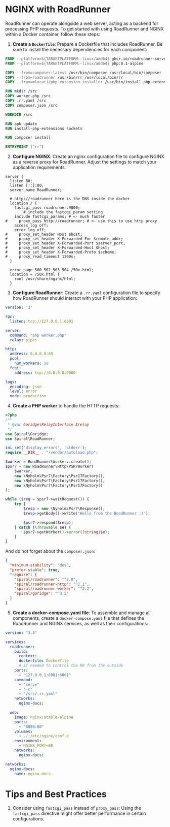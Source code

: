 # NGINX with RoadRunner

RoadRunner can operate alongside a web server, acting as a backend for processing PHP requests. To get started with using RoadRunner and NGINX within a Docker container, follow these steps:

1. **Create a `Dockerfile`**: Prepare a Dockerfile that includes RoadRunner. Be sure to install the necessary dependencies for each component:

```dockerfile
FROM --platform=${TARGETPLATFORM:-linux/amd64} ghcr.io/roadrunner-server/roadrunner:latest as roadrunner
FROM --platform=${TARGETPLATFORM:-linux/amd64} php:8.1-alpine

COPY --from=composer:latest /usr/bin/composer /usr/local/bin/composer
COPY --from=roadrunner /usr/bin/rr /usr/local/bin/rr
COPY --from=mlocati/php-extension-installer /usr/bin/install-php-extensions /usr/local/bin/

RUN mkdir /src
COPY worker.php /src
COPY .rr.yaml /src
COPY composer.json /src

WORKDIR /src

RUN apk update
RUN install-php-extensions sockets

RUN composer install

ENTRYPOINT ["rr"]
```

2. **Configure NGINX**: Create an nginx configuration file to configure NGINX as a reverse proxy for RoadRunner. Adjust the settings to match your application requirements:

```nginx configuration
server {
  listen 80;
  listen [::]:80;
  server_name RoadRunner;

  # http://roadrunner here is the DNS inside the docker
  location / {
    fastcgi_pass roadrunner:9000;
        # include the fastcgi_param setting
    include fastcgi_params; # <- much faster
#     proxy_pass http://roadrunner; # <- use this to use http proxy
    access_log off;
    error_log off;
#     proxy_set_header Host $host;
#     proxy_set_header X-Forwarded-For $remote_addr;
#     proxy_set_header X-Forwarded-Port $server_port;
#     proxy_set_header X-Forwarded-Host $host;
#     proxy_set_header X-Forwarded-Proto $scheme;
#     proxy_read_timeout 1200s;
  }

  error_page 500 502 503 504 /50x.html;
  location = /50x.html {
    root /usr/share/nginx/html;
  }
```

3. **Configure RoadRunner**: Create a `.rr.yaml` configuration file to specify how RoadRunner should interact with your PHP application:

```yaml
version: '3'

rpc:
  listen: tcp://127.0.0.1:6001

server:
  command: "php worker.php"
  relay: pipes

http:
  address: 0.0.0.0:80
  pool:
    num_workers: 10
  fcgi:
    address: tcp://0.0.0.0:9000

logs:
  encoding: json
  level: error
  mode: production
```

4. **Create a PHP worker** to handle the HTTP requests:

```php
<?php
/**
 * @var Goridge\RelayInterface $relay
 */
use Spiral\Goridge;
use Spiral\RoadRunner;

ini_set('display_errors', 'stderr');
require __DIR__ . "/vendor/autoload.php";

$worker = RoadRunner\Worker::create();
$psr7 = new RoadRunner\Http\PSR7Worker(
    $worker,
    new \Nyholm\Psr7\Factory\Psr17Factory(),
    new \Nyholm\Psr7\Factory\Psr17Factory(),
    new \Nyholm\Psr7\Factory\Psr17Factory()
);

while ($req = $psr7->waitRequest()) {
    try {
        $resp = new \Nyholm\Psr7\Response();
        $resp->getBody()->write("Hello from the RoadRunner :)");

        $psr7->respond($resp);
    } catch (\Throwable $e) {
        $psr7->getWorker()->error((string)$e);
    }
}
```

And do not forget about the `composer.json`:

```json
{
  "minimum-stability": "dev",
  "prefer-stable": true,
  "require": {
    "spiral/roadrunner": "^2.0",
    "spiral/roadrunner-http": "^2.1",
    "spiral/roadrunner-worker": "^2.2",
    "spiral/goridge": "^3.2"
  }
}
```

5. **Create a docker-compose.yaml file**: To assemble and manage all components, create a `docker-compose.yaml` file that defines the RoadRunner and NGINX services, as well as their configurations:

```yaml
version: "3.8"

services:
  roadrunner:
    build:
      context: .
      dockerfile: Dockerfile
      # if needed to control the RR from the outside
    ports:
      - "127.0.0.1:6001:6001"
    command:
      - "serve"
      - "-c"
      - "/src/.rr.yaml"
    networks:
      nginx-docs:

  web:
    image: nginx:stable-alpine
    ports:
      - "8080:80"
    volumes:
      - ./:/etc/nginx/conf.d
    environment:
      - NGINX_PORT=80
    networks:
      nginx-docs:

networks:
  nginx-docs:
    name: nginx-docs
```

# Tips and Best Practices

1. Consider using `fastcgi_pass` instead of `proxy_pass`: Using the `fastcgi_pass` directive might offer better performance in certain configurations.